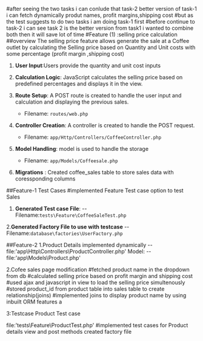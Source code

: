 #after seeing the two tasks i can conlude that task-2 better version of task-1 i can fetch dynamically produt names, profit margins,shipping cost
#but as the test suggests to do two tasks i am doing task-1 first
#before continue to task-2 i can see task 2 is the better version from task1 i wanted to combine both then it will save lot of time 
#Feature (1) :selling price calculation
##overview
The selling price feature allows generate the sale at a Coffee outlet by calculating the Selling price based on Quantity and Unit costs with some percentage (profit margin ,shipping cost)

1. **User Input**:Users provide the quantity and unit cost inputs
2. **Calculation Logic**: JavaScript calculates the selling price based on predefined percentages and displays it in the view.

3. **Route Setup**: A POST route is created to handle the user input and calculation and displaying the previous sales.

    - Filename: `routes/web.php`

4. **Controller Creation**: A controller is created to handle the POST request.

    - Filename: `app/Http/Controllers/CoffeeController.php`

5. **Model Handling**:  model is used to handle the storage

    - Filename: `app/Models/Coffeesale.php`
6. **Migrations** : Created coffee_sales table to store sales data with coressponding columns


##Feature-1 Test Cases 
#implemented Feature Test case option to test Sales 

1. **Generated Test case File**:
--Filename:`tests\Feature\CoffeeSaleTest.php`

2.**Generated Factory File to use with testcase**
--Filename:`database\factories\UserFactory.php`

##Feature-2
1.Product Details implemented dynamically 
--file:'app\Http\Controllers\ProductController.php'
Model:
--file:'app\Models\Product.php'

2.Cofee sales page modification
#fetched product name in the dropdown from db 
#calculated selling price based on profit margin and shipping cost
#used ajax and javascript in view to load the selling price simultenously
#stored product_id from product table into sales table to create relationship(joins)
#implemented joins to display product name by using inbuilt ORM features a


3:Testcase Product Test case

file:'tests\Feature\ProductTest.php'
#implemented test cases for Product details view and post methods created factory file

